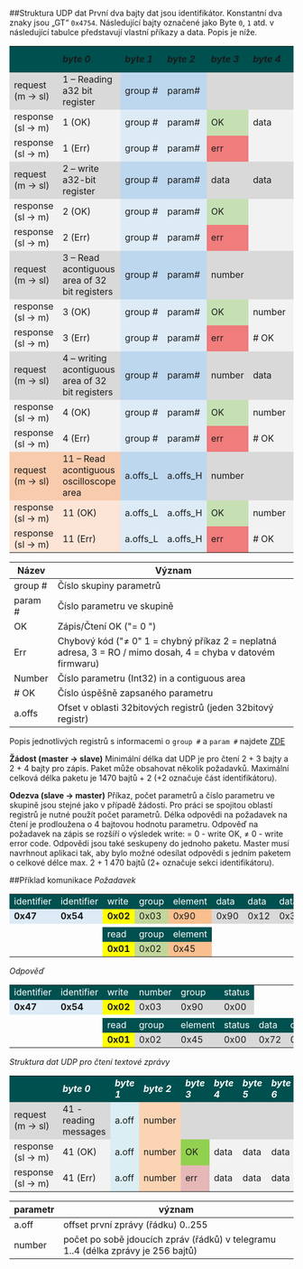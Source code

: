 ##Struktura UDP dat
První dva bajty dat jsou identifikátor.
Konstantní dva znaky jsou „GT“ `0x4754`.
Následující bajty označené jako Byte `0`, `1` atd. v následující tabulce představují vlastní příkazy a data.
Popis je níže.

<table>
	<tr>
		<td bgcolor="#005050" data-sheets-value="{ &quot;1&quot;: 2, &quot;2&quot;: &quot;&quot;}"><b><i></i></b></td>
		<td bgcolor="#005050" data-sheets-value="{ &quot;1&quot;: 2, &quot;2&quot;: &quot;byte 0&quot;}"><b><i>byte 0</i></b></td>
		<td bgcolor="#005050" data-sheets-value="{ &quot;1&quot;: 2, &quot;2&quot;: &quot;byte 1&quot;}"><b><i>byte 1</i></b></td>
		<td bgcolor="#005050" data-sheets-value="{ &quot;1&quot;: 2, &quot;2&quot;: &quot;byte 2&quot;}"><b><i>byte 2</i></b></td>
		<td bgcolor="#005050" data-sheets-value="{ &quot;1&quot;: 2, &quot;2&quot;: &quot;byte 3&quot;}"><b><i>byte 3</i></b></td>
		<td bgcolor="#005050" data-sheets-value="{ &quot;1&quot;: 2, &quot;2&quot;: &quot;byte 4&quot;}"><b><i>byte 4</i></b></td>
		<td bgcolor="#005050" data-sheets-value="{ &quot;1&quot;: 2, &quot;2&quot;: &quot;byte 5&quot;}"><b><i>byte 5</i></b></td>
		<td bgcolor="#005050" data-sheets-value="{ &quot;1&quot;: 2, &quot;2&quot;: &quot;byte 6&quot;}"><b><i>byte 6</i></b></td>
		<td bgcolor="#005050" data-sheets-value="{ &quot;1&quot;: 2, &quot;2&quot;: &quot;byte 7&quot;}"><b><i>byte 7</i></b></td>
	</tr>
	<tr>
		<td bgcolor="#D9D9D9" data-sheets-value="{ &quot;1&quot;: 2, &quot;2&quot;: &quot;request (m ->sl)&quot;}">request (m -&gt; sl)</td>
		<td bgcolor="#D9D9D9" data-sheets-value="{ &quot;1&quot;: 2, &quot;2&quot;: &quot;1 – Reading a32 bit register&quot;}">1 – Reading a32 bit register</td>
		<td bgcolor="#BDD7EE" data-sheets-value="{ &quot;1&quot;: 2, &quot;2&quot;: &quot;group #&quot;}">group #</td>
		<td bgcolor="#BDD7EE" data-sheets-value="{ &quot;1&quot;: 2, &quot;2&quot;: &quot;param#&quot;}">param#</td>
		<td bgcolor="#D9D9D9" data-sheets-value="{ &quot;1&quot;: 2, &quot;2&quot;: &quot;&quot;}"></td>
		<td bgcolor="#D9D9D9" data-sheets-value="{ &quot;1&quot;: 2, &quot;2&quot;: &quot;&quot;}"></td>
		<td bgcolor="#D9D9D9" data-sheets-value="{ &quot;1&quot;: 2, &quot;2&quot;: &quot;&quot;}"></td>
		<td bgcolor="#D9D9D9" data-sheets-value="{ &quot;1&quot;: 2, &quot;2&quot;: &quot;&quot;}"></td>
		<td bgcolor="#D9D9D9" data-sheets-value="{ &quot;1&quot;: 2, &quot;2&quot;: &quot;&quot;}"></td>
	</tr>
	<tr>
		<td bgcolor="#F2F2F2" data-sheets-value="{ &quot;1&quot;: 2, &quot;2&quot;: &quot;response (sl ->m)&quot;}">response (sl -&gt; m)</td>
		<td bgcolor="#F2F2F2" data-sheets-value="{ &quot;1&quot;: 2, &quot;2&quot;: &quot;1 (OK)&quot;}">1 (OK)</td>
		<td bgcolor="#DDEBF7" data-sheets-value="{ &quot;1&quot;: 2, &quot;2&quot;: &quot;group #&quot;}">group #</td>
		<td bgcolor="#DDEBF7" data-sheets-value="{ &quot;1&quot;: 2, &quot;2&quot;: &quot;param#&quot;}">param#</td>
		<td bgcolor="#C6E0B4" data-sheets-value="{ &quot;1&quot;: 2, &quot;2&quot;: &quot;OK&quot;}">OK</td>
		<td bgcolor="#F2F2F2" data-sheets-value="{ &quot;1&quot;: 2, &quot;2&quot;: &quot;data&quot;}">data</td>
		<td bgcolor="#F2F2F2" data-sheets-value="{ &quot;1&quot;: 2, &quot;2&quot;: &quot;data&quot;}">data</td>
		<td bgcolor="#F2F2F2" data-sheets-value="{ &quot;1&quot;: 2, &quot;2&quot;: &quot;data&quot;}">data</td>
		<td bgcolor="#F2F2F2" data-sheets-value="{ &quot;1&quot;: 2, &quot;2&quot;: &quot;data&quot;}">data</td>
	</tr>
	<tr>
		<td bgcolor="#F2F2F2" data-sheets-value="{ &quot;1&quot;: 2, &quot;2&quot;: &quot;response (sl ->m)&quot;}">response (sl -&gt; m)</td>
		<td bgcolor="#F2F2F2" data-sheets-value="{ &quot;1&quot;: 2, &quot;2&quot;: &quot;1 (Err)&quot;}">1 (Err)</td>
		<td bgcolor="#DDEBF7" data-sheets-value="{ &quot;1&quot;: 2, &quot;2&quot;: &quot;group #&quot;}">group #</td>
		<td bgcolor="#DDEBF7" data-sheets-value="{ &quot;1&quot;: 2, &quot;2&quot;: &quot;param#&quot;}">param#</td>
		<td bgcolor="#F07C7C" data-sheets-value="{ &quot;1&quot;: 2, &quot;2&quot;: &quot;err&quot;}">err</td>
		<td bgcolor="#F2F2F2" data-sheets-value="{ &quot;1&quot;: 2, &quot;2&quot;: &quot;&quot;}"></td>
		<td bgcolor="#F2F2F2" data-sheets-value="{ &quot;1&quot;: 2, &quot;2&quot;: &quot;&quot;}"></td>
		<td bgcolor="#F2F2F2" data-sheets-value="{ &quot;1&quot;: 2, &quot;2&quot;: &quot;&quot;}"></td>
		<td bgcolor="#F2F2F2" data-sheets-value="{ &quot;1&quot;: 2, &quot;2&quot;: &quot;&quot;}"></td>
	</tr>
	<tr>
		<td bgcolor="#D9D9D9" data-sheets-value="{ &quot;1&quot;: 2, &quot;2&quot;: &quot;request (m ->sl)&quot;}">request (m -&gt; sl)</td>
		<td bgcolor="#D9D9D9" data-sheets-value="{ &quot;1&quot;: 2, &quot;2&quot;: &quot;2 – write a32-bit register&quot;}">2 – write a32-bit register</td>
		<td bgcolor="#BDD7EE" data-sheets-value="{ &quot;1&quot;: 2, &quot;2&quot;: &quot;group #&quot;}">group #</td>
		<td bgcolor="#BDD7EE" data-sheets-value="{ &quot;1&quot;: 2, &quot;2&quot;: &quot;param#&quot;}">param#</td>
		<td bgcolor="#D9D9D9" data-sheets-value="{ &quot;1&quot;: 2, &quot;2&quot;: &quot;data&quot;}">data</td>
		<td bgcolor="#D9D9D9" data-sheets-value="{ &quot;1&quot;: 2, &quot;2&quot;: &quot;data&quot;}">data</td>
		<td bgcolor="#D9D9D9" data-sheets-value="{ &quot;1&quot;: 2, &quot;2&quot;: &quot;data&quot;}">data</td>
		<td bgcolor="#D9D9D9" data-sheets-value="{ &quot;1&quot;: 2, &quot;2&quot;: &quot;data&quot;}">data</td>
		<td bgcolor="#D9D9D9" data-sheets-value="{ &quot;1&quot;: 2, &quot;2&quot;: &quot;&quot;}"></td>
	</tr>
	<tr>
		<td bgcolor="#F2F2F2" data-sheets-value="{ &quot;1&quot;: 2, &quot;2&quot;: &quot;response (sl ->m)&quot;}">response (sl -&gt; m)</td>
		<td bgcolor="#F2F2F2" data-sheets-value="{ &quot;1&quot;: 2, &quot;2&quot;: &quot;2 (OK)&quot;}">2 (OK)</td>
		<td bgcolor="#DDEBF7" data-sheets-value="{ &quot;1&quot;: 2, &quot;2&quot;: &quot;group #&quot;}">group #</td>
		<td bgcolor="#DDEBF7" data-sheets-value="{ &quot;1&quot;: 2, &quot;2&quot;: &quot;param#&quot;}">param#</td>
		<td bgcolor="#C6E0B4" data-sheets-value="{ &quot;1&quot;: 2, &quot;2&quot;: &quot;OK&quot;}">OK</td>
		<td bgcolor="#F2F2F2" data-sheets-value="{ &quot;1&quot;: 2, &quot;2&quot;: &quot;&quot;}"></td>
		<td bgcolor="#F2F2F2" data-sheets-value="{ &quot;1&quot;: 2, &quot;2&quot;: &quot;&quot;}"></td>
		<td bgcolor="#F2F2F2" data-sheets-value="{ &quot;1&quot;: 2, &quot;2&quot;: &quot;&quot;}"></td>
		<td bgcolor="#F2F2F2" data-sheets-value="{ &quot;1&quot;: 2, &quot;2&quot;: &quot;&quot;}"></td>
	</tr>
	<tr>
		<td bgcolor="#F2F2F2" data-sheets-value="{ &quot;1&quot;: 2, &quot;2&quot;: &quot;response (sl ->m)&quot;}">response (sl -&gt; m)</td>
		<td bgcolor="#F2F2F2" data-sheets-value="{ &quot;1&quot;: 2, &quot;2&quot;: &quot;2 (Err)&quot;}">2 (Err)</td>
		<td bgcolor="#DDEBF7" data-sheets-value="{ &quot;1&quot;: 2, &quot;2&quot;: &quot;group #&quot;}">group #</td>
		<td bgcolor="#DDEBF7" data-sheets-value="{ &quot;1&quot;: 2, &quot;2&quot;: &quot;param#&quot;}">param#</td>
		<td bgcolor="#F07C7C" data-sheets-value="{ &quot;1&quot;: 2, &quot;2&quot;: &quot;err&quot;}">err</td>
		<td bgcolor="#F2F2F2" data-sheets-value="{ &quot;1&quot;: 2, &quot;2&quot;: &quot;&quot;}"></td>
		<td bgcolor="#F2F2F2" data-sheets-value="{ &quot;1&quot;: 2, &quot;2&quot;: &quot;&quot;}"></td>
		<td bgcolor="#F2F2F2" data-sheets-value="{ &quot;1&quot;: 2, &quot;2&quot;: &quot;&quot;}"></td>
		<td bgcolor="#F2F2F2" data-sheets-value="{ &quot;1&quot;: 2, &quot;2&quot;: &quot;&quot;}"></td>
	</tr>
	<tr>
		<td bgcolor="#D9D9D9" data-sheets-value="{ &quot;1&quot;: 2, &quot;2&quot;: &quot;request (m ->sl)&quot;}">request (m -&gt; sl)</td>
		<td bgcolor="#D9D9D9" data-sheets-value="{ &quot;1&quot;: 2, &quot;2&quot;: &quot;3 – Read acontiguous area of ​​32 bit registers&quot;}">3 – Read acontiguous area of ​​32 bit registers</td>
		<td bgcolor="#BDD7EE" data-sheets-value="{ &quot;1&quot;: 2, &quot;2&quot;: &quot;group #&quot;}">group #</td>
		<td bgcolor="#BDD7EE" data-sheets-value="{ &quot;1&quot;: 2, &quot;2&quot;: &quot;param#&quot;}">param#</td>
		<td bgcolor="#D9D9D9" data-sheets-value="{ &quot;1&quot;: 2, &quot;2&quot;: &quot;number&quot;}">number</td>
		<td bgcolor="#D9D9D9" data-sheets-value="{ &quot;1&quot;: 2, &quot;2&quot;: &quot;&quot;}"></td>
		<td bgcolor="#D9D9D9" data-sheets-value="{ &quot;1&quot;: 2, &quot;2&quot;: &quot;&quot;}"></td>
		<td bgcolor="#D9D9D9" data-sheets-value="{ &quot;1&quot;: 2, &quot;2&quot;: &quot;&quot;}"></td>
		<td bgcolor="#D9D9D9" data-sheets-value="{ &quot;1&quot;: 2, &quot;2&quot;: &quot;&quot;}"></td>
	</tr>
	<tr>
		<td bgcolor="#F2F2F2" data-sheets-value="{ &quot;1&quot;: 2, &quot;2&quot;: &quot;response (sl ->m)&quot;}">response (sl -&gt; m)</td>
		<td bgcolor="#F2F2F2" data-sheets-value="{ &quot;1&quot;: 2, &quot;2&quot;: &quot;3 (OK)&quot;}">3 (OK)</td>
		<td bgcolor="#DDEBF7" data-sheets-value="{ &quot;1&quot;: 2, &quot;2&quot;: &quot;group #&quot;}">group #</td>
		<td bgcolor="#DDEBF7" data-sheets-value="{ &quot;1&quot;: 2, &quot;2&quot;: &quot;param#&quot;}">param#</td>
		<td bgcolor="#C6E0B4" data-sheets-value="{ &quot;1&quot;: 2, &quot;2&quot;: &quot;OK&quot;}">OK</td>
		<td bgcolor="#F2F2F2" data-sheets-value="{ &quot;1&quot;: 2, &quot;2&quot;: &quot;number&quot;}">number</td>
		<td bgcolor="#F2F2F2" data-sheets-value="{ &quot;1&quot;: 2, &quot;2&quot;: &quot;data&quot;}">data</td>
		<td bgcolor="#F2F2F2" data-sheets-value="{ &quot;1&quot;: 2, &quot;2&quot;: &quot;data&quot;}">data</td>
		<td bgcolor="#F2F2F2" data-sheets-value="{ &quot;1&quot;: 2, &quot;2&quot;: &quot;...&quot;}">...</td>
	</tr>
	<tr>
		<td bgcolor="#F2F2F2" data-sheets-value="{ &quot;1&quot;: 2, &quot;2&quot;: &quot;response (sl ->m)&quot;}">response (sl -&gt; m)</td>
		<td bgcolor="#F2F2F2" data-sheets-value="{ &quot;1&quot;: 2, &quot;2&quot;: &quot;3 (Err)&quot;}">3 (Err)</td>
		<td bgcolor="#DDEBF7" data-sheets-value="{ &quot;1&quot;: 2, &quot;2&quot;: &quot;group #&quot;}">group #</td>
		<td bgcolor="#DDEBF7" data-sheets-value="{ &quot;1&quot;: 2, &quot;2&quot;: &quot;param#&quot;}">param#</td>
		<td bgcolor="#F07C7C" data-sheets-value="{ &quot;1&quot;: 2, &quot;2&quot;: &quot;err&quot;}">err</td>
		<td bgcolor="#F2F2F2" data-sheets-value="{ &quot;1&quot;: 2, &quot;2&quot;: &quot;# OK&quot;}"># OK</td>
		<td bgcolor="#F2F2F2" data-sheets-value="{ &quot;1&quot;: 2, &quot;2&quot;: &quot;data &yen;/?&quot;}">data /?</td>
		<td bgcolor="#F2F2F2" data-sheets-value="{ &quot;1&quot;: 2, &quot;2&quot;: &quot;data &yen;/?&quot;}">data /?</td>
		<td bgcolor="#F2F2F2" data-sheets-value="{ &quot;1&quot;: 2, &quot;2&quot;: &quot;...&quot;}">...</td>
	</tr>
	<tr>
		<td bgcolor="#D9D9D9" data-sheets-value="{ &quot;1&quot;: 2, &quot;2&quot;: &quot;request (m ->sl)&quot;}">request (m -&gt; sl)</td>
		<td bgcolor="#D9D9D9" data-sheets-value="{ &quot;1&quot;: 2, &quot;2&quot;: &quot;4 – writing acontiguous area of ​​32 bit registers&quot;}">4 – writing acontiguous area of ​​32 bit registers</td>
		<td bgcolor="#BDD7EE" data-sheets-value="{ &quot;1&quot;: 2, &quot;2&quot;: &quot;group #&quot;}">group #</td>
		<td bgcolor="#BDD7EE" data-sheets-value="{ &quot;1&quot;: 2, &quot;2&quot;: &quot;param#&quot;}">param#</td>
		<td bgcolor="#D9D9D9" data-sheets-value="{ &quot;1&quot;: 2, &quot;2&quot;: &quot;number&quot;}">number</td>
		<td bgcolor="#D9D9D9" data-sheets-value="{ &quot;1&quot;: 2, &quot;2&quot;: &quot;data&quot;}">data</td>
		<td bgcolor="#D9D9D9" data-sheets-value="{ &quot;1&quot;: 2, &quot;2&quot;: &quot;data&quot;}">data</td>
		<td bgcolor="#D9D9D9" data-sheets-value="{ &quot;1&quot;: 2, &quot;2&quot;: &quot;data&quot;}">data</td>
		<td bgcolor="#D9D9D9" data-sheets-value="{ &quot;1&quot;: 2, &quot;2&quot;: &quot;...&quot;}">...</td>
	</tr>
	<tr>
		<td bgcolor="#F2F2F2" data-sheets-value="{ &quot;1&quot;: 2, &quot;2&quot;: &quot;response (sl ->m)&quot;}">response (sl -&gt; m)</td>
		<td bgcolor="#F2F2F2" data-sheets-value="{ &quot;1&quot;: 2, &quot;2&quot;: &quot;4 (OK)&quot;}">4 (OK)</td>
		<td bgcolor="#DDEBF7" data-sheets-value="{ &quot;1&quot;: 2, &quot;2&quot;: &quot;group #&quot;}">group #</td>
		<td bgcolor="#DDEBF7" data-sheets-value="{ &quot;1&quot;: 2, &quot;2&quot;: &quot;param#&quot;}">param#</td>
		<td bgcolor="#C6E0B4" data-sheets-value="{ &quot;1&quot;: 2, &quot;2&quot;: &quot;OK&quot;}">OK</td>
		<td bgcolor="#F2F2F2" data-sheets-value="{ &quot;1&quot;: 2, &quot;2&quot;: &quot;number&quot;}">number</td>
		<td bgcolor="#F2F2F2" data-sheets-value="{ &quot;1&quot;: 2, &quot;2&quot;: &quot;&quot;}"></td>
		<td bgcolor="#F2F2F2" data-sheets-value="{ &quot;1&quot;: 2, &quot;2&quot;: &quot;&quot;}"></td>
		<td bgcolor="#F2F2F2" data-sheets-value="{ &quot;1&quot;: 2, &quot;2&quot;: &quot;&quot;}"></td>
	</tr>
	<tr>
		<td bgcolor="#F2F2F2" data-sheets-value="{ &quot;1&quot;: 2, &quot;2&quot;: &quot;response (sl ->m)&quot;}">response (sl -&gt; m)</td>
		<td bgcolor="#F2F2F2" data-sheets-value="{ &quot;1&quot;: 2, &quot;2&quot;: &quot;4 (Err)&quot;}">4 (Err)</td>
		<td bgcolor="#DDEBF7" data-sheets-value="{ &quot;1&quot;: 2, &quot;2&quot;: &quot;group #&quot;}">group #</td>
		<td bgcolor="#DDEBF7" data-sheets-value="{ &quot;1&quot;: 2, &quot;2&quot;: &quot;param#&quot;}">param#</td>
		<td bgcolor="#F07C7C" data-sheets-value="{ &quot;1&quot;: 2, &quot;2&quot;: &quot;err&quot;}">err</td>
		<td bgcolor="#F2F2F2" data-sheets-value="{ &quot;1&quot;: 2, &quot;2&quot;: &quot;# OK&quot;}"># OK</td>
		<td bgcolor="#F2F2F2" data-sheets-value="{ &quot;1&quot;: 2, &quot;2&quot;: &quot;&quot;}"></td>
		<td bgcolor="#F2F2F2" data-sheets-value="{ &quot;1&quot;: 2, &quot;2&quot;: &quot;&quot;}"></td>
		<td bgcolor="#F2F2F2" data-sheets-value="{ &quot;1&quot;: 2, &quot;2&quot;: &quot;&quot;}"></td>
	</tr>
	<tr>
		<td bgcolor="#F8CBAD" data-sheets-value="{ &quot;1&quot;: 2, &quot;2&quot;: &quot;request (m ->sl)&quot;}">request (m -&gt; sl)</td>
		<td bgcolor="#F8CBAD" data-sheets-value="{ &quot;1&quot;: 2, &quot;2&quot;: &quot;11 – Read acontiguous oscilloscope area &quot;}">11 – Read acontiguous oscilloscope area</td>
		<td bgcolor="#BDD7EE" data-sheets-value="{ &quot;1&quot;: 2, &quot;2&quot;: &quot;a.offs_L&quot;}">a.offs_L</td>
		<td bgcolor="#BDD7EE" data-sheets-value="{ &quot;1&quot;: 2, &quot;2&quot;: &quot;a.offs_H&quot;}">a.offs_H</td>
		<td bgcolor="#D9D9D9" data-sheets-value="{ &quot;1&quot;: 2, &quot;2&quot;: &quot;number&quot;}">number</td>
		<td bgcolor="#D9D9D9" data-sheets-value="{ &quot;1&quot;: 2, &quot;2&quot;: &quot;&quot;}"></td>
		<td bgcolor="#D9D9D9" data-sheets-value="{ &quot;1&quot;: 2, &quot;2&quot;: &quot;&quot;}"></td>
		<td bgcolor="#D9D9D9" data-sheets-value="{ &quot;1&quot;: 2, &quot;2&quot;: &quot;&quot;}"></td>
		<td bgcolor="#D9D9D9" data-sheets-value="{ &quot;1&quot;: 2, &quot;2&quot;: &quot;&quot;}"></td>
	</tr>
	<tr>
		<td bgcolor="#FCE4D6" data-sheets-value="{ &quot;1&quot;: 2, &quot;2&quot;: &quot;response (sl ->m)&quot;}">response (sl -&gt; m)</td>
		<td bgcolor="#FCE4D6" data-sheets-value="{ &quot;1&quot;: 2, &quot;2&quot;: &quot;11 (OK)&quot;}">11 (OK)</td>
		<td bgcolor="#DDEBF7" data-sheets-value="{ &quot;1&quot;: 2, &quot;2&quot;: &quot;a.offs_L&quot;}">a.offs_L</td>
		<td bgcolor="#DDEBF7" data-sheets-value="{ &quot;1&quot;: 2, &quot;2&quot;: &quot;a.offs_H&quot;}">a.offs_H</td>
		<td bgcolor="#C6E0B4" data-sheets-value="{ &quot;1&quot;: 2, &quot;2&quot;: &quot;OK&quot;}">OK</td>
		<td bgcolor="#F2F2F2" data-sheets-value="{ &quot;1&quot;: 2, &quot;2&quot;: &quot;number&quot;}">number</td>
		<td bgcolor="#F2F2F2" data-sheets-value="{ &quot;1&quot;: 2, &quot;2&quot;: &quot;data&quot;}">data</td>
		<td bgcolor="#F2F2F2" data-sheets-value="{ &quot;1&quot;: 2, &quot;2&quot;: &quot;data&quot;}">data</td>
		<td bgcolor="#F2F2F2" data-sheets-value="{ &quot;1&quot;: 2, &quot;2&quot;: &quot;...&quot;}">...</td>
	</tr>
	<tr>
		<td bgcolor="#FCE4D6" data-sheets-value="{ &quot;1&quot;: 2, &quot;2&quot;: &quot;response (sl ->m)&quot;}">response (sl -&gt; m)</td>
		<td bgcolor="#FCE4D6" data-sheets-value="{ &quot;1&quot;: 2, &quot;2&quot;: &quot;11 (Err)&quot;}">11 (Err)</td>
		<td bgcolor="#DDEBF7" data-sheets-value="{ &quot;1&quot;: 2, &quot;2&quot;: &quot;a.offs_L&quot;}">a.offs_L</td>
		<td bgcolor="#DDEBF7" data-sheets-value="{ &quot;1&quot;: 2, &quot;2&quot;: &quot;a.offs_H&quot;}">a.offs_H</td>
		<td bgcolor="#F07C7C" data-sheets-value="{ &quot;1&quot;: 2, &quot;2&quot;: &quot;err&quot;}">err</td>
		<td bgcolor="#F2F2F2" data-sheets-value="{ &quot;1&quot;: 2, &quot;2&quot;: &quot;# OK&quot;}"># OK</td>
		<td bgcolor="#F2F2F2" data-sheets-value="{ &quot;1&quot;: 2, &quot;2&quot;: &quot;data &yen;/?&quot;}">data /?</td>
		<td bgcolor="#F2F2F2" data-sheets-value="{ &quot;1&quot;: 2, &quot;2&quot;: &quot;data &yen;/?&quot;}">data /?</td>
		<td bgcolor="#F2F2F2" data-sheets-value="{ &quot;1&quot;: 2, &quot;2&quot;: &quot;...&quot;}">...</td>
	</tr>
</table>

| Název       | Význam                                                                                   |
|-------------|------------------------------------------------------------------------------------------|
| group #     | Číslo skupiny parametrů                                                                  |
| param #     | Číslo parametru ve skupině                                                               |
| OK          | Zápis/Čtení OK ("= 0 ")                                                                   |
| Err         | Chybový kód ("≠ 0" 1 = chybný příkaz 2 = neplatná adresa, 3 = RO / mimo dosah, 4 = chyba v datovém firmwaru) |
| Number      | Číslo parametru (Int32) in a contiguous area                                              |
| # OK        | Číslo úspěšně zapsaného parametru                                                        |
| a.offs      | Ofset v oblasti 32bitových registrů (jeden 32bitový registr)                             |

Popis jednotlivých registrů s informacemi o `group #` a `param #` najdete [ZDE](../../../TGZ/TGZ_SW/GUI/md/parameters.md#GUIbasicParams)

**Žádost (master -> slave)**
Minimální délka dat UDP je pro čtení 2 + 3 bajty a 2 + 4 bajty pro zápis.
Paket může obsahovat několik požadavků.
Maximální celková délka paketu je 1470 bajtů + 2 (+2 označuje část identifikátoru).   

**Odezva (slave -> master)**
Příkaz, počet parametrů a číslo parametru ve skupině jsou stejné jako v případě žádosti.
Pro práci se spojitou oblastí registrů je nutné použít počet parametrů.
Délka odpovědi na požadavek na čtení je prodloužena o 4 bajtovou hodnotu parametru.
Odpověď na požadavek na zápis se rozšíří o výsledek write: = 0 - write OK, ≠ 0 - write error code.
Odpovědi jsou také seskupeny do jednoho paketu.
Master musí navrhnout aplikaci tak, aby bylo možné odesílat odpovědi s jedním paketem o celkové délce max. 2 + 1 470 bajtů (2+ označuje sekci identifikátoru).

##Příklad komunikace
*Požadavek*

<table>
    <tr>
        <td bgcolor="#005050" style="color: #FFFFFF;">identifier</td>
        <td bgcolor="#005050" style="color: #FFFFFF;">identifier</td>
        <td bgcolor="#005050" style="color: #FFFFFF;">write</td>
        <td bgcolor="#005050" style="color: #FFFFFF;">group</td>
        <td bgcolor="#005050" style="color: #FFFFFF;">element</td>
        <td bgcolor="#005050" style="color: #FFFFFF;">data</td>
        <td bgcolor="#005050" style="color: #FFFFFF;">data</td>
        <td bgcolor="#005050" style="color: #FFFFFF;">data</td>
        <td bgcolor="#005050" style="color: #FFFFFF;">data</td>
    </tr>
    <tr>
        <td bgcolor="#DDEBF7"><b>0x47</b></td>
        <td bgcolor="#DDEBF7"><b>0x54</b></td>
        <td bgcolor="#FFFF00"><b>0x02</b></td>
        <td bgcolor="#C2D69B">0x03</td>
        <td bgcolor="#FABF8F">0x90</td>
        <td bgcolor="#D9D9D9">0x90</td>
        <td bgcolor="#D9D9D9">0x12</td>
        <td bgcolor="#D9D9D9">0x34</td>
        <td bgcolor="#D9D9D9">0x11</td>
    </tr>
    <tr>
        <td></td>
        <td></td>
        <td></td>
        <td></td>
        <td></td>
        <td></td>
        <td></td>
        <td></td>
        <td></td>
    </tr>
    <tr>
        <td></td>
        <td></td>
        <td bgcolor="#005050" style="color: #FFFFFF;">read</td>
        <td bgcolor="#005050" style="color: #FFFFFF;">group</td>
        <td bgcolor="#005050" style="color: #FFFFFF;">element</td>
        <td></td>
        <td></td>
        <td></td>
        <td></td>
    </tr>
    <tr>
        <td></td>
        <td></td>
        <td bgcolor="#FFFF00"><b>0x01</b></td>
        <td bgcolor="#C2D69B">0x02</td>
        <td bgcolor="#FABF8F">0x45</td>
        <td></td>
        <td></td>
        <td></td>
        <td></td>
    </tr>
</table>

*Odpověď*

<table>
    <tr>
        <td bgcolor="#005050" style="color: #FFFFFF;">identifier</td>
        <td bgcolor="#005050" style="color: #FFFFFF;">identifier</td>
        <td bgcolor="#005050" style="color: #FFFFFF;">write</td>
        <td bgcolor="#005050" style="color: #FFFFFF;">number</td>
        <td bgcolor="#005050" style="color: #FFFFFF;">group</td>
        <td bgcolor="#005050" style="color: #FFFFFF;">status</td>
        <td></td>
        <td></td>
        <td></td>
        <td></td>
    </tr>
    <tr>
        <td bgcolor="#ddebf7"><b>0x47</b></td>
        <td bgcolor="#ddebf7"><b>0x54</b></td>
        <td bgcolor="#ffff00"><b>0x02</b></td>
        <td bgcolor="#d9d9d9">0x03</td>
        <td bgcolor="#d9d9d9">0x90</td>
        <td bgcolor="#d9d9d9">0x00</td>
        <td></td>
        <td></td>
        <td></td>
        <td></td>
    </tr>
    <tr>
        <td></td>
        <td></td>
        <td></td>
        <td></td>
        <td></td>
        <td></td>
        <td></td>
        <td></td>
        <td></td>
        <td></td>
    </tr>
    <tr>
        <td></td>
        <td></td>
        <td bgcolor="#005050" style="color: #FFFFFF;">read</td>
        <td bgcolor="#005050" style="color: #FFFFFF;">group</td>
        <td bgcolor="#005050" style="color: #FFFFFF;">element</td>
        <td bgcolor="#005050" style="color: #FFFFFF;">status</td>
        <td bgcolor="#005050" style="color: #FFFFFF;">data</td>
        <td bgcolor="#005050" style="color: #FFFFFF;">data</td>
        <td bgcolor="#005050" style="color: #FFFFFF;">data</td>
        <td bgcolor="#005050" style="color: #FFFFFF;">data</td>
    </tr>
    <tr>
        <td></td>
        <td></td>
        <td bgcolor="#ffff00"><b>0x01</b></td>
        <td bgcolor="#d9d9d9">0x02</td>
        <td bgcolor="#d9d9d9">0x45</td>
        <td bgcolor="#d9d9d9">0x00</td>
        <td bgcolor="#d9d9d9">0x72</td>
        <td bgcolor="#d9d9d9">0x12</td>
        <td bgcolor="#d9d9d9">0x34</td>
        <td bgcolor="#d9d9d9">0x56</td>
    </tr>
</table>

*Struktura dat UDP pro čtení textové zprávy*

<table>
	<tr>
		<td bgcolor="#005050" style="color: #FFFFFF;" data-sheets-value="{ &quot;1&quot;: 2, &quot;2&quot;: &quot;&quot;}"><b><i></i></b></td>
		<td bgcolor="#005050" style="color: #FFFFFF;" data-sheets-value="{ &quot;1&quot;: 2, &quot;2&quot;: &quot;byte 0&quot;}"><b><i>byte 0</i></b></td>
		<td bgcolor="#005050" style="color: #FFFFFF;" data-sheets-value="{ &quot;1&quot;: 2, &quot;2&quot;: &quot;byte 1&quot;}"><b><i>byte 1</i></b></td>
		<td bgcolor="#005050" style="color: #FFFFFF;" data-sheets-value="{ &quot;1&quot;: 2, &quot;2&quot;: &quot;byte 2&quot;}"><b><i>byte 2</i></b></td>
		<td bgcolor="#005050" style="color: #FFFFFF;" data-sheets-value="{ &quot;1&quot;: 2, &quot;2&quot;: &quot;byte 3&quot;}"><b><i>byte 3</i></b></td>
		<td bgcolor="#005050" style="color: #FFFFFF;" data-sheets-value="{ &quot;1&quot;: 2, &quot;2&quot;: &quot;byte 4&quot;}"><b><i>byte 4</i></b></td>
		<td bgcolor="#005050" style="color: #FFFFFF;" data-sheets-value="{ &quot;1&quot;: 2, &quot;2&quot;: &quot;byte 5&quot;}"><b><i>byte 5</i></b></td>
		<td bgcolor="#005050" style="color: #FFFFFF;" data-sheets-value="{ &quot;1&quot;: 2, &quot;2&quot;: &quot;byte 6&quot;}"><b><i>byte 6</i></b></td>
		<td bgcolor="#005050" style="color: #FFFFFF;" data-sheets-value="{ &quot;1&quot;: 2, &quot;2&quot;: &quot;byte 7&quot;}"><b><i>byte 7</i></b></td>
		<td bgcolor="#005050" style="color: #FFFFFF;" data-sheets-value="{ &quot;1&quot;: 2, &quot;2&quot;: &quot;byte 8&quot;}"><b><i>byte 8</i></b></td>
	</tr>
	<tr>
		<td bgcolor="#D9D9D9" data-sheets-value="{ &quot;1&quot;: 2, &quot;2&quot;: &quot;request (m -&gt; sl)&quot;}">request (m -&gt; sl)</td>
		<td bgcolor="#D9D9D9" data-sheets-value="{ &quot;1&quot;: 2, &quot;2&quot;: &quot;41 - reading messages&quot;}">41 - reading messages</td>
		<td bgcolor="#DAEEF3" data-sheets-value="{ &quot;1&quot;: 2, &quot;2&quot;: &quot;a.off&quot;}">a.off</td>
		<td bgcolor="#FBD4B4" data-sheets-value="{ &quot;1&quot;: 2, &quot;2&quot;: &quot;number&quot;}">number</td>
		<td bgcolor="#D9D9D9" data-sheets-value="{ &quot;1&quot;: 2, &quot;2&quot;: &quot;&quot;}"></td>
		<td bgcolor="#D9D9D9" data-sheets-value="{ &quot;1&quot;: 2, &quot;2&quot;: &quot;&quot;}"></td>
		<td bgcolor="#D9D9D9" data-sheets-value="{ &quot;1&quot;: 2, &quot;2&quot;: &quot;&quot;}"></td>
		<td bgcolor="#D9D9D9" data-sheets-value="{ &quot;1&quot;: 2, &quot;2&quot;: &quot;&quot;}"></td>
		<td bgcolor="#D9D9D9" data-sheets-value="{ &quot;1&quot;: 2, &quot;2&quot;: &quot;&quot;}"></td>
		<td bgcolor="#D9D9D9" data-sheets-value="{ &quot;1&quot;: 2, &quot;2&quot;: &quot;&quot;}"></td>
	</tr>
	<tr>
		<td bgcolor="#F2F2F2" data-sheets-value="{ &quot;1&quot;: 2, &quot;2&quot;: &quot;response (sl -&gt; m)&quot;}">response (sl -&gt; m)</td>
		<td bgcolor="#F2F2F2" data-sheets-value="{ &quot;1&quot;: 2, &quot;2&quot;: &quot;41 (OK)&quot;}">41 (OK)</td>
		<td bgcolor="#DAEEF3" data-sheets-value="{ &quot;1&quot;: 2, &quot;2&quot;: &quot;a.off&quot;}">a.off</td>
		<td bgcolor="#FBD4B4" data-sheets-value="{ &quot;1&quot;: 2, &quot;2&quot;: &quot;number&quot;}">number</td>
		<td bgcolor="#92D050" data-sheets-value="{ &quot;1&quot;: 2, &quot;2&quot;: &quot;OK&quot;}">OK</td>
		<td bgcolor="#F2F2F2" data-sheets-value="{ &quot;1&quot;: 2, &quot;2&quot;: &quot;data&quot;}">data</td>
		<td bgcolor="#F2F2F2" data-sheets-value="{ &quot;1&quot;: 2, &quot;2&quot;: &quot;data&quot;}">data</td>
		<td bgcolor="#F2F2F2" data-sheets-value="{ &quot;1&quot;: 2, &quot;2&quot;: &quot;data&quot;}">data</td>
		<td bgcolor="#F2F2F2" data-sheets-value="{ &quot;1&quot;: 2, &quot;2&quot;: &quot;data&quot;}">data</td>
		<td bgcolor="#F2F2F2" data-sheets-value="{ &quot;1&quot;: 2, &quot;2&quot;: &quot;...&quot;}">...</td>
	</tr>
	<tr>
		<td bgcolor="#F2F2F2" data-sheets-value="{ &quot;1&quot;: 2, &quot;2&quot;: &quot;response (sl -&gt; m)&quot;}">response (sl -&gt; m)</td>
		<td bgcolor="#F2F2F2" data-sheets-value="{ &quot;1&quot;: 2, &quot;2&quot;: &quot;41 (Err)&quot;}">41 (Err)</td>
		<td bgcolor="#DAEEF3" data-sheets-value="{ &quot;1&quot;: 2, &quot;2&quot;: &quot;a.off&quot;}">a.off</td>
		<td bgcolor="#FBD4B4" data-sheets-value="{ &quot;1&quot;: 2, &quot;2&quot;: &quot;number&quot;}">number</td>
		<td bgcolor="#E5B8B7" data-sheets-value="{ &quot;1&quot;: 2, &quot;2&quot;: &quot;err&quot;}">err</td>
		<td bgcolor="#F2F2F2" data-sheets-value="{ &quot;1&quot;: 2, &quot;2&quot;: &quot;data&quot;}">data</td>
		<td bgcolor="#F2F2F2" data-sheets-value="{ &quot;1&quot;: 2, &quot;2&quot;: &quot;data&quot;}">data</td>
		<td bgcolor="#F2F2F2" data-sheets-value="{ &quot;1&quot;: 2, &quot;2&quot;: &quot;data&quot;}">data</td>
		<td bgcolor="#F2F2F2" data-sheets-value="{ &quot;1&quot;: 2, &quot;2&quot;: &quot;data&quot;}">data</td>
		<td bgcolor="#F2F2F2" data-sheets-value="{ &quot;1&quot;: 2, &quot;2&quot;: &quot;...&quot;}">...</td>
	</tr>
</table>

| parametr | význam                                                                |
|----------|-----------------------------------------------------------------------|
| a.off    | offset první zprávy (řádku) 0..255                                    |
| number   | počet po sobě jdoucích zpráv (řádků) v telegramu 1..4 (délka zprávy je 256 bajtů) |
